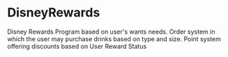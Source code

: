 # DisneyRewards
Disney Rewards Program based on user's wants needs. Order system in which the user may purchase drinks based on type and size. Point system offering discounts based on User Reward Status
